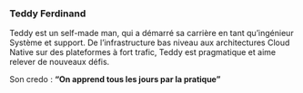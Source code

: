 
### Teddy Ferdinand

Teddy est un self-made man, qui a démarré sa carrière en tant qu’ingénieur Système et support. 
De l’infrastructure bas niveau aux architectures Cloud Native sur des plateformes à fort trafic, Teddy est pragmatique et aime relever de nouveaux défis.

Son credo : **“On apprend tous les jours par la pratique”**
